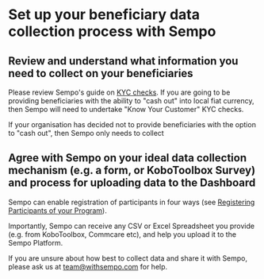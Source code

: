 # Set up your beneficiary data collection process with Sempo

## R**eview and understand what information you need to collect on your beneficiaries**

Please review Sempo's guide on [KYC checks](../../policies-and-security/compliance-aml-ctf/kyc.md). If you are going to be providing beneficiaries with the ability to "cash out" into local fiat currency, then Sempo will need to undertake "Know Your Customer" KYC checks.

If your organisation has decided not to provide beneficiaries with the option to "cash out", then Sempo only needs to collect  

## Agree with Sempo on your ideal data collection mechanism \(e.g. a form, or KoboToolbox Survey\) and process for uploading data to the Dashboard

Sempo can enable registration of participants in four ways \(see [Registering Participants of your Program](../how-to-register-participants.md)\).

Importantly, Sempo can receive any CSV or Excel Spreadsheet you provide \(e.g. from KoboToolbox, Commcare etc\), and help you upload it to the Sempo Platform.

If you are unsure about how best to collect data and share it with Sempo, please ask us at [team@withsempo.com](mailto:team@withsempo.com) for help. 





